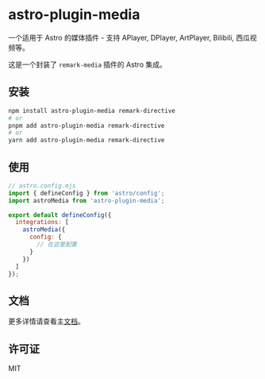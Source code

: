 # astro-plugin-media

一个适用于 Astro 的媒体插件 - 支持 APlayer, DPlayer, ArtPlayer, Bilibili, 西瓜视频等。

这是一个封装了 `remark-media` 插件的 Astro 集成。

## 安装

```bash
npm install astro-plugin-media remark-directive
# or
pnpm add astro-plugin-media remark-directive
# or
yarn add astro-plugin-media remark-directive
```

## 使用

```js
// astro.config.mjs
import { defineConfig } from 'astro/config';
import astroMedia from 'astro-plugin-media';

export default defineConfig({
  integrations: [
    astroMedia({
      config: {
        // 在这里配置
      }
    })
  ]
});
```

## 文档

更多详情请查看主[文档](https://github.com/moecasts/remark-media)。

## 许可证

MIT
